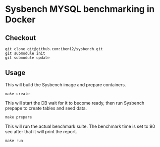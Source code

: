 # Sysbench MYSQL benchmarking in Docker

## Checkout
```
git clone git@github.com:iben12/sysbench.git
git submodule init
git submodule update
```

## Usage
This will build the Sysbench image and prepare containers.
```
make create
```

This will start the DB wait for it to become ready, then run Sysbench prepape to create tables and seed data.
```
make prepare
```

This will run the actual benchmark suite. The benchmark time is set to 90 sec after that it will print the report.
```
make run
```